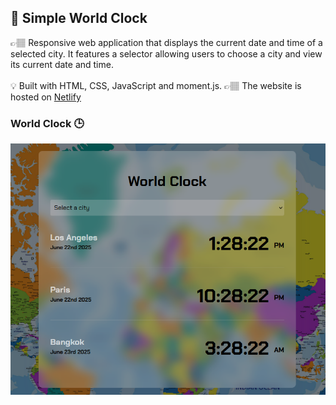 ## 📍 Simple World Clock
<p>
  👉🏽 Responsive web application that displays the current date and time of a selected city. It features a selector allowing users to choose a city and view its current date and time. </br></br>
  💡 Built with HTML, CSS, JavaScript and moment.js. 👉🏽 The website is hosted on <a href="https://simple-world-clock.netlify.app/">Netlify</a>
</p>

### World Clock 🕒
<img src="src/world-clock.png" alt="World Clock" width="600">
